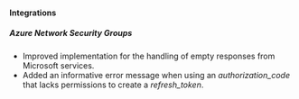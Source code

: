 
#### Integrations
##### Azure Network Security Groups
- Improved implementation for the handling of empty responses from Microsoft services.
- Added an informative error message when using an *authorization_code* that lacks permissions to create a *refresh_token*. 
